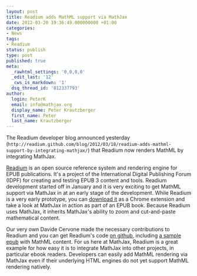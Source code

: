 ```yaml
---
layout: post
title: Readium adds MathML support via MathJax
date: 2012-03-20 19:36:49.000000000 +01:00
categories:
- News
tags:
- Readium
status: publish
type: post
published: true
meta:
  _rawhtml_settings: '0,0,0,0'
  _edit_last: '12'
  _cws_is_markdown: '1'
  dsq_thread_id: '812337793'
author:
  login: PeterK
  email: info@mathjax.org
  display_name: Peter Krautzberger
  first_name: Peter
  last_name: Krautzberger
---
```


The Readium developer blog announced yesterday (`http://readium.github.com/blog/2012/03/18/readium-adds-mathml-support-by-integrating-mathjax/`) that Readium now renders MathML by integrating MathJax.

[Readium](http://readium.org/) is an open source reference system and rendering engine for EPUB publications. It's a project of the International Digital Publishing Forum (IDPF) for creating and testing EPUB 3 content and tools. Readium development started off in January and it is very exciting to get MathML support via MathJax in at an early stage of the development. While Readium is a very early prototype, you can [download it](http://readium.org/​) as a Chrome extension and take a look at MathJax in action as part of an EPUB book. Because Readium uses MathJax, it inherits MathJax's ability to zoom and cut-and-paste mathematical content.

Our very own Davide Cervone made the necessary contributions to Readium and you can get Readium's code [on github](https://github.com/readium/), including [a sample epub](https://github.com/IDPF/epub3-samples) with MathML content. For us here at MathJax, Readium is a great example for how easy it is to integrate MathJax into other projects, in particular ebook readers. Developers can easily add MathML rendering via MathJax even if their underlying HTML engines do not yet support MathML rendering natively.